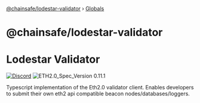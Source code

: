 [@chainsafe/lodestar-validator](README.md) › [Globals](globals.md)

# @chainsafe/lodestar-validator

# Lodestar Validator
[![Discord](https://img.shields.io/discord/593655374469660673.svg?label=Discord&logo=discord)](https://discord.gg/aMxzVcr)
![ETH2.0_Spec_Version 0.11.1](https://img.shields.io/badge/ETH2.0_Spec_Version-0.11.1-2e86c1.svg)

Typescript implementation of the Eth2.0 validator client. Enables developers to submit their own
eth2 api compatible beacon nodes/databases/loggers.
